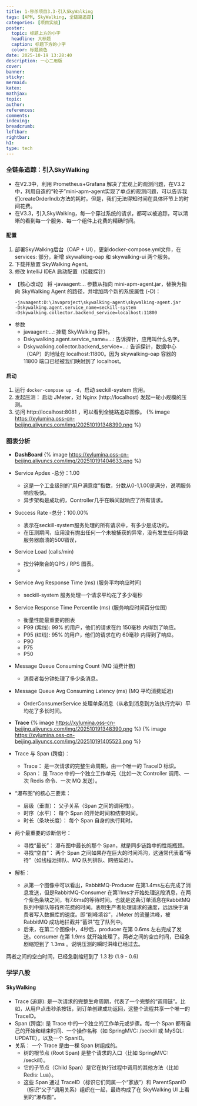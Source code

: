 ```yaml
---
title: 1-秒杀项目3.3-引入SkyWalking
tags: [APM, SkyWalking, 全链路追踪]
categories: [项目实战]
poster:
  topic: 标题上方的小字
  headline: 大标题
  caption: 标题下方的小字
  color: 标题颜色
date: 2025-10-19 13:28:40
description: 一心二用版
cover:
banner:
sticky:
mermaid:
katex:
mathjax:
topic:
author:
references:
comments:
indexing:
breadcrumb:
leftbar:
rightbar:
h1:
type: tech
---
```


### 全链条追踪：引入SkyWalking
- 在V2.3中，利用 Prometheus+Grafana 解决了宏观上的观测问题，在V3.2中，利用自造的“轮子”mini-apm-agent实现了单点的观测问题，可以告诉我们createOrderIndb方法的耗时。但是，我们无法得知时间在具体环节上的时间花费。
- 在V3.3，引入SkyWalking，每一个穿过系统的请求，都可以被追踪，可以清晰的看到每一个服务、每一个组件上花费的精确时间。
#### 配置
1. 部署SkyWalking后台（OAP + UI），更新docker-compose.yml文件，在 services: 部分，新增 skywalking-oap 和 skywalking-ui 两个服务。
2. 下载并放置 SkyWalking Agent。
3. 修改 IntelliJ IDEA 启动配置（挂载探针）
- 【核心改动】 将 -javaagent:... 参数从指向 mini-apm-agent.jar，替换为指向 SkyWalking Agent 的路径，并增加两个新的系统属性 (-D)：
  ```
  -javaagent:D:\Javaproject\skywalking-agent\skywalking-agent.jar
  -Dskywalking.agent.service_name=seckill-system
  -Dskywalking.collector.backend_service=localhost:11800
  ```
- 参数 
  - javaagent:...: 挂载 SkyWalking 探针。
  - Dskywalking.agent.service_name=...: 告诉探针，应用叫什么名字。
  - Dskywalking.collector.backend_service=...: 告诉探针，数据中心（OAP）的地址在 localhost:11800。因为 skywalking-oap 容器的 11800 端口已经被我们映射到了 localhost。
#### 启动
1. 运行 `docker-compose up -d`，启动 seckill-system 应用。
2. 发起压测： 启动 JMeter，对 Nginx (http://localhost) 发起一轮小规模的压测。
3. 访问 http://localhost:8081 ，可以看到全链路追踪图像。
{% image https://xylumina.oss-cn-beijing.aliyuncs.com/img/202510191348390.png %}
### 图表分析
- **DashBoard**
{% image https://xylumina.oss-cn-beijing.aliyuncs.com/img/202510191404633.png %}
- Service Apdex -总分：1.00
  - 这是一个工业级别的“用户满意度”指数，分数从0-1,1.00是满分，说明服务响应极快。
  - 异步架构是成功的，Controller几乎在瞬间就响应了所有请求。
- Success Rate -总分：100.00%
  - 表示在seckill-system服务处理的所有请求中，有多少是成功的。
  - 在压测期间，应用没有抛出任何一个未被捕获的异常，没有发生任何导致服务器崩溃的500错误，
- Service Load (calls/min) 
  - 按分钟聚合的QPS / RPS 图表。
  - 
- Service Avg Response Time (ms) (服务平均响应时间)
  - seckill-system 服务处理一个请求平均花了多少毫秒
- Service Response Time Percentile (ms) (服务响应时间百分位图)
  - 衡量性能最重要的图表
  - P99 (紫线): 99% 的用户，他们的请求在约 150毫秒 内得到了响应。
  - P95 (红线): 95% 的用户，他们的请求在约 60毫秒 内得到了响应。
  - P90
  - P75
  - P50
- Message Queue Consuming Count (MQ 消费计数)
  - 消费者每分钟处理了多少条消息。
- Message Queue Avg Consuming Latency (ms) (MQ 平均消费延迟)
  - OrderConsumerService 处理单条消息（从收到消息到方法执行完毕）平均花了多长时间。
- **Trace**
{% image https://xylumina.oss-cn-beijing.aliyuncs.com/img/202510191348390.png %}
{% image https://xylumina.oss-cn-beijing.aliyuncs.com/img/202510191405523.png %}
- Trace 与 Span (跨度)：
  - Trace： 是一次请求的完整生命周期，由一个唯一的 TraceID 标识。
  - Span： 是 Trace 中的一个独立工作单元（比如一次 Controller 调用、一次 Redis 命令、一次 MQ 发送）。
- “瀑布图”的核心三要素：
  - 层级（垂直）： 父子关系（Span 之间的调用栈）。
  - 时序（水平）： 每个 Span 的开始时间和结束时间。
  - 时长（条块长度）： 每个 Span 自身的执行耗时。
- 两个最重要的诊断信号：
  - 寻找“最长”： 瀑布图中最长的那个 Span，就是同步链路中的性能瓶颈。
  - 寻找“空白”： 两个 Span 之间如果存在巨大的时间鸿沟，这通常代表着“等待”（如线程池排队、MQ 队列排队、网络延迟）。

- 解析：
  - 从第一个图像中可以看出，RabbitMQ-Producer 在第1.4ms左右完成了消息发送，但是RabbitMQ-Consumer 在第11ms才开始处理这段消息，在两个紫色条块之间，有7.6ms的等待时间。也就是这条订单消息在RabbitMQ队列中排队等待所花费的时间。表明生产者处理请求的速度，远远快于消费者写入数据库的速度。即“削峰填谷”，JMeter 的流量洪峰，被 RabbitMQ 成功地拦截并“蓄洪”在了队列中。
  - 后来，在第二个图像中，4秒后，producer 在第 0.6ms 左右完成了发送。consumer 在第 1.9ms 就开始处理了。两者之间的空白时间，已经急剧缩短到了 1.3ms 。说明压测的瞬时洪峰已经过去。

两者之间的空白时间，已经急剧缩短到了 1.3 秒 (1.9 - 0.6)
### 学学八股
#### SkyWalking
- Trace (追踪): 是一次请求的完整生命周期，代表了一个完整的“调用链”。比如，从用户点击秒杀按钮，到订单创建成功返回，这整个流程共享一个唯一的 TraceID。
- Span (跨度): 是 Trace 中的一个独立的工作单元或步骤。每一个 Span 都有自己的开始和结束时间、一个操作名称（如 SpringMVC: /seckill 或 MySQL: UPDATE），以及一个 SpanID。
- 关系： 一个 Trace 是由一棵 Span 树组成的。
  - 树的根节点 (Root Span) 是整个请求的入口（比如 SpringMVC: /seckill）。
  - 它的子节点（Child Span）是它在执行过程中调用的其他方法（比如 Redis: Lua）。
  - 这些 Span 通过 TraceID（标识它们同属一个“家族”）和 ParentSpanID（标识“父子”调用关系）组织在一起，最终构成了在 SkyWalking UI 上看到的“瀑布图”。